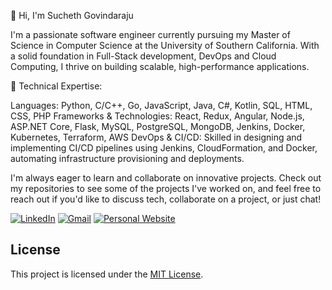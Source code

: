 👋 Hi, I'm Sucheth Govindaraju

I'm a passionate software engineer currently pursuing my Master of Science in Computer Science at the University of Southern California. With a solid foundation in Full-Stack development, DevOps and Cloud Computing, I thrive on building scalable, high-performance applications.

🔧 Technical Expertise:

Languages: Python, C/C++, Go, JavaScript, Java, C#, Kotlin, SQL, HTML, CSS, PHP
Frameworks & Technologies: React, Redux, Angular, Node.js, ASP.NET Core, Flask, MySQL, PostgreSQL, MongoDB, Jenkins, Docker, Kubernetes, Terraform, AWS
DevOps & CI/CD: Skilled in designing and implementing CI/CD pipelines using Jenkins, CloudFormation, and Docker, automating infrastructure provisioning and deployments.

I'm always eager to learn and collaborate on innovative projects. Check out my repositories to see some of the projects I've worked on, and feel free to reach out if you'd like to discuss tech, collaborate on a project, or just chat!

[![LinkedIn](https://img.shields.io/badge/LinkedIn-0077B5?style=for-the-badge&logo=linkedin&logoColor=white)](https://www.linkedin.com/in/suchethg/)
[![Gmail](https://img.shields.io/badge/Gmail-D14836?style=for-the-badge&logo=gmail&logoColor=white)](mailto:suchethgr@gmail.com)
[![Personal Website](https://img.shields.io/badge/Portfolio_Website-24292E?style=for-the-badge&logo=web&logoColor=white)](https://suchethg.github.io/portfolio_website/)

## License

This project is licensed under the [MIT License](LICENSE).
